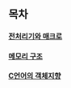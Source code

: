 
## 목차
#### [전처리기와 매크로](https://github.com/BitaminW/C_Programing/tree/main/Chapter01)
#### [메모리 구조](https://github.com/BitaminW/C_Programing/tree/main/Chapter04)
#### [C언어의 객체지향](https://github.com/BitaminW/C_Programing/tree/main/OOP)
